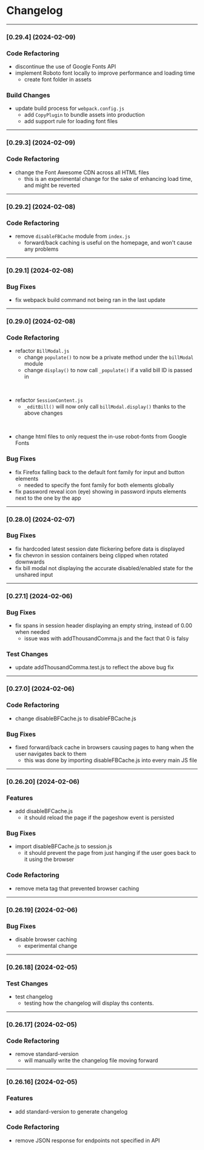# Changelog
---


### [0.29.4] (2024-02-09)


### Code Refactoring

* discontinue the use of Google Fonts API
* implement Roboto font locally to improve performance and loading time
  * create font folder in assets


### Build Changes

* update build process for ```webpack.config.js```
  * add ```CopyPlugin``` to bundle assets into production
  * add support rule for loading font files


---
### [0.29.3] (2024-02-09)


### Code Refactoring

* change the Font Awesome CDN across all HTML files
  * this is an experimental change for the sake of enhancing load time, and might be reverted


---
### [0.29.2] (2024-02-08)


### Code Refactoring

* remove ```disableFBCache``` module from ```index.js```
  * forward/back caching is useful on the homepage, and won't cause any problems


---
### [0.29.1] (2024-02-08)


### Bug Fixes

* fix webpack build command not being ran in the last update


---
### [0.29.0] (2024-02-08)


### Code Refactoring

* refactor ```BillModal.js```
  * change ```populate()``` to now be a private method under the ```billModal``` module
  * change ```display()``` to now call ```_populate()``` if a valid bill ID is passed in
<br>

* refactor ```SessionContent.js```
  * ```_editBill()``` will now only call ```billModal.display()``` thanks to the above changes
<br>

* change html files to only request the in-use robot-fonts from Google Fonts


### Bug Fixes

* fix Firefox falling back to the default font family for input and button elements
  *  needed to specify the font family for both elements globally
* fix password reveal icon (eye) showing in password inputs elements next to the one by the app

---
### [0.28.0] (2024-02-07)


### Bug Fixes

* fix hardcoded latest session date flickering before data is displayed
* fix chevron in session containers being clipped when rotated downwards
* fix bill modal not displaying the accurate disabled/enabled state for the unshared input


---
### [0.27.1] (2024-02-06)


### Bug Fixes

* fix spans in session header displaying an empty string, instead of 0.00 when needed
  * issue was with addThousandComma.js and the fact that 0 is falsy


### Test Changes

* update addThousandComma.test.js to reflect the above bug fix


---
### [0.27.0] (2024-02-06)


### Code Refactoring

* change disableBFCache.js to disableFBCache.js


### Bug Fixes

* fixed forward/back cache in browsers causing pages to hang when the user navigates back to them
  * this was done by importing disableFBCache.js into every main JS file



---
### [0.26.20] (2024-02-06)


### Features

* add disableBFCache.js
  * it should reload the page if the pageshow event is persisted


### Bug Fixes

* import disableBFCache.js to session.js
  * it should prevent the page from just hanging if the user goes back to it using the browser


### Code Refactoring

* remove meta tag that prevented browser caching


---
### [0.26.19] (2024-02-06)


### Bug Fixes

* disable browser caching
  * experimental change


---
### [0.26.18] (2024-02-05)


### Test Changes

* test changelog
  * testing how the changelog will display ths contents.


---
### [0.26.17] (2024-02-05)


### Code Refactoring

* remove standard-version
  * will manually write the changelog file moving forward


---
### [0.26.16] (2024-02-05)


### Features

* add standard-version to generate changelog


### Code Refactoring

* remove JSON response for endpoints not specified in API
